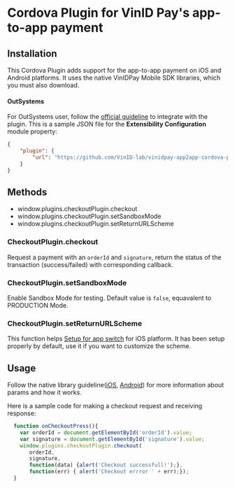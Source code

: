# Cordova Plugin for VinID Pay's app-to-app payment

## Installation

This Cordova Plugin adds support for the app-to-app payment on iOS and Android platforms. It uses the native VinIDPay Mobile SDK libraries, which you must also download. 


#### OutSystems
For OutSystems user, follow the [official guideline](https://success.outsystems.com/Documentation/11/Extensibility_and_Integration/Mobile_Plugins/Using_Cordova_Plugins) to integrate with the plugin. This is a sample JSON file for the **Extensibility Configuration** module property:

```JSON
{
    "plugin": {
        "url": "https://github.com/VinID-lab/vinidpay-app2app-cordova-plugin.git#1.0.0"
    }
}
```

## Methods
- window.plugins.checkoutPlugin.checkout
- window.plugins.checkoutPlugin.setSandboxMode
- window.plugins.checkoutPlugin.setReturnURLScheme

### CheckoutPlugin.checkout
Request a payment with an `orderId` and `signature`, return the status of the transaction (success/failed) with corresponding callback.


### CheckoutPlugin.setSandboxMode
Enable Sandbox Mode for testing. Default value is `false`, equavalent to PRODUCTION Mode.

### CheckoutPlugin.setReturnURLScheme
This function helps [Setup for app switch](https://github.com/VinID-lab/vinidpay-ios-sdk#setup-for-app-switch) for iOS platform. It has been setup properly by default, use it if you want to customize the scheme.

## Usage

Follow the native library guideline([iOS](https://github.com/VinID-lab/vinidpay-ios-sdk), [Android](https://github.com/VinID-lab/vinidpay-android-sdk/)) for more information about params and how it works.

Here is a sample code for making a checkout request and receiving response:
```JavaScript
  function onCheckoutPress(){
    var orderId = document.getElementById('orderId').value;
    var signature = document.getElementById('signature').value;
    window.plugins.checkoutPlugin.checkout(
       orderId,
       signature,
       function(data) {alert('Checkout successfull!');},
       function(err) { alert('Checkout errror ' + err);});
  }
```
